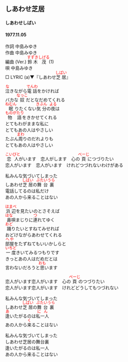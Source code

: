 <style type="text/css">
	ruby{
	    ruby-position: over;
	}
	ruby > rt{font-size: 12px;color:red;}
	p{font:16px;font-size: '楷体'}
</style>
## しあわせ芝居
#### しあわせしばい
####  1977.11.05


作詞     中島みゆき  
作曲     中島みゆき  
編曲 (Ver.)     <ruby><rb>鈴木</rb><rp>(</rp><rt>すずき</rt><rp>)</rp></ruby><ruby><rb>茂</rb><rp>(</rp><rt>しげる</rt><rp>)</rp></ruby> (1)  
唄        中島みゆき  
□ LYRIC (a)▼『しあわせ<ruby><rb>芝居</rb><rp>(</rp><rt>しばい</rt><rp>)</rp></ruby>』  

<ruby><rb>泣</rb><rp>(</rp><rt>な</rt><rp>)</rp></ruby>きながら<ruby><rb>電話</rb><rp>(</rp><rt>でんわ</rt><rp>)</rp></ruby>をかければ  
バカな<ruby><rb>奴</rb><rp>(</rp><rt>なっこ</rt><rp>)</rp></ruby>だとなだめてくれる  
<ruby><rb>眠</rb><rp>(</rp><rt>ねむん</rt><rp>)</rp></ruby>りたくない<ruby><rb>気分</rb><rp>(</rp><rt>きぶん</rt><rp>)</rp></ruby>の<ruby><rb>夜</rb><rp>(</rp><rt>よる</rt><rp>)</rp></ruby>は  
<ruby><rb>物語</rb><rp>(</rp><rt>ものがたり</rt><rp>)</rp></ruby>をきかせてくれる  
とてもわがままな私に  
とてもあの人はやさしい  
たぶん<ruby><rb>周</rb><rp>(</rp><rt>まわ</rt><rp>)</rp></ruby>りのだれよりも  
とてもあの人はやさしい  
  
<ruby><rb>恋人</rb><rp>(</rp><rt>こいびと</rt><rp>)</rp></ruby>がいます　恋人がします　心の<ruby><rb>頁</rb><rp>(</rp><rt>べーじ</rt><rp>)</rp></ruby>につづりたい  
恋人がいます　恋人がいます　けれどつづれないわけがある  
  
私みんな気づいてしまった  
しあわせ<ruby><rb>芝居</rb><rp>(</rp><rt>しばい</rt><rp>)</rp></ruby>の<ruby><rb>舞台裏</rb><rp>(</rp><rt>ぶたいうら</rt><rp>)</rp></ruby>  
電話してるのは私だけ  
あの人から来ることはない  
  
<ruby><rb>浜辺</rb><rp>(</rp><rt>はまべ</rt><rp>)</rp></ruby>を見たいのとさそえば  
<ruby><rb>鼻</rb><rp>(</rp><rt>はな</rt><rp>)</rp></ruby>唄まじりに<ruby><rb>連</rb><rp>(</rp><rt>つ</rt><rp>)</rp></ruby>れてゆく  
<ruby><rb>踊</rb><rp>(</rp><rt>おど</rt><rp>)</rp></ruby>りたいとすねてみせれば  
おどけながらあわせてくれる  
<ruby><rb>部屋</rb><rp>(</rp><rt>へや</rt><rp>)</rp></ruby>をたずねてもいいかしらと  
<ruby><rb>一度</rb><rp>(</rp><rt>いちど</rt><rp>)</rp></ruby>きいてみるつもりです  
きっとあの人はだめだとは  
言わないだろうと<ruby><rb>思</rb><rp>(</rp><rt>おも</rt><rp>)</rp></ruby>います  
  
恋人がいます恋人がいます　心の<ruby><rb>頁</rb><rp>(</rp><rt>ぺーじ</rt><rp>)</rp></ruby>のつづりたい  
恋人がいます恋人がいます　けれどどうしてもつづれない  
  
私みんな気づいてしまった  
しあわせ<ruby><rb>芝居</rb><rp>(</rp><rt>しばい</rt><rp>)</rp></ruby>の<ruby><rb>舞台裏</rb><rp>(</rp><rt>ぶたいうら</rt><rp>)</rp></ruby>  
<ruby><rb>逢</rb><rp>(</rp><rt>あ</rt><rp>)</rp></ruby>いたがるのは<ruby><rb>私一人</rb><rp>(</rp><rt>にん</rt><rp>)</rp></ruby>  
あの人から<ruby><rb>来</rb><rp>(</rp><rt>く</rt><rp>)</rp></ruby>ることはない  
  
私みんな気づいてしまった  
しあわせ芝居の舞台裏  
逢いたがるのは私一人  
あの人から来ることはない  
